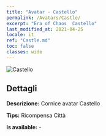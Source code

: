 ```yaml
---
title: "Avatar - Castello"
permalink: /Avatars/Castle/
excerpt: "Era of Chaos  Castello"
last_modified_at: 2021-04-25
locale: it
ref: "Castle.md"
toc: false
classes: wide
---
```

 ![Castello](/images/a/avatarFrame_11.png)

## Dettagli

 **Descrizione:** Cornice avatar Castello 

 **Tips:** Ricompensa Città 

 **Is available:**  - 

